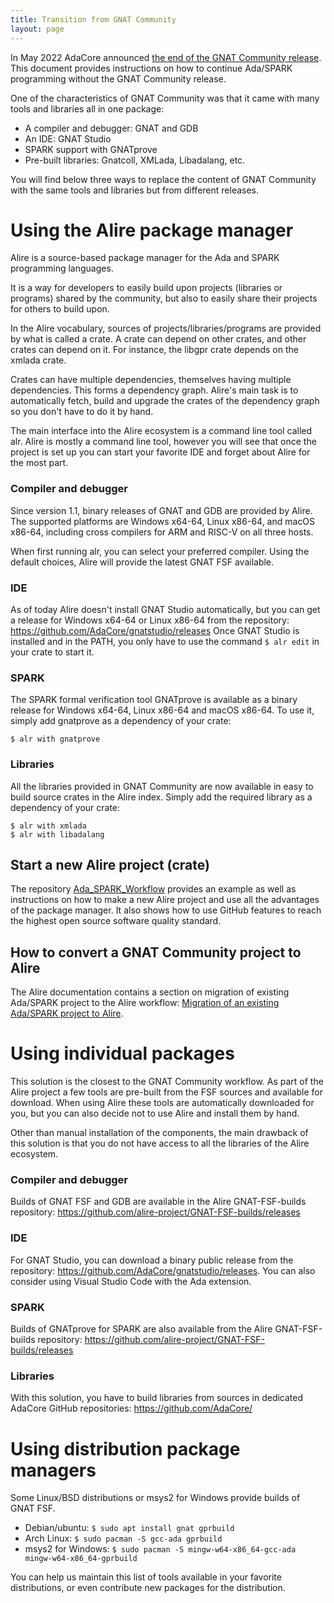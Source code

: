 ```yaml
---
title: Transition from GNAT Community
layout: page
---
```


In May 2022 AdaCore announced [the end of the GNAT Community release](
https://blog.adacore.com/a-new-era-for-ada-spark-open-source-community).
This document provides instructions on how to continue Ada/SPARK programming
without the GNAT Community release.

One of the characteristics of GNAT Community was that it came with many tools
and libraries all in one package:

 - A compiler and debugger: GNAT and GDB
 - An IDE: GNAT Studio
 - SPARK support with GNATprove
 - Pre-built libraries: Gnatcoll, XMLada, Libadalang, etc.

You will find below three ways to replace the content of GNAT Community with
the same tools and libraries but from different releases.

# Using the Alire package manager

Alire is a source-based package manager for the Ada and SPARK programming
languages.

It is a way for developers to easily build upon projects (libraries or
programs) shared by the community, but also to easily share their projects for
others to build upon.

In the Alire vocabulary, sources of projects/libraries/programs are provided by
what is called a crate. A crate can depend on other crates, and other crates
can depend on it. For instance, the libgpr crate depends on the xmlada crate.

Crates can have multiple dependencies, themselves having multiple dependencies.
This forms a dependency graph. Alire's main task is to automatically fetch,
build and upgrade the crates of the dependency graph so you don't have to do it
by hand.

The main interface into the Alire ecosystem is a command line tool called alr.
Alire is mostly a command line tool, however you will see that once the project
is set up you can start your favorite IDE and forget about Alire for the most
part.


### Compiler and debugger

Since version 1.1, binary releases of GNAT and GDB are provided by Alire. The
supported platforms are Windows x64-64, Linux x86-64, and macOS x86-64,
including cross compilers for ARM and RISC-V on all three hosts.

When first running alr, you can select your preferred compiler. Using the
default choices, Alire will provide the latest GNAT FSF available.

### IDE

As of today Alire doesn't install GNAT Studio automatically, but you can get a
release for Windows x64-64 or Linux x86-64 from the repository:
https://github.com/AdaCore/gnatstudio/releases Once GNAT Studio is installed
and in the PATH, you only have to use the command `$ alr edit` in your crate to
start it.

### SPARK

The SPARK formal verification tool GNATprove is available as a binary release
for Windows x64-64, Linux x86-64 and macOS x86-64. To use it, simply add
gnatprove as a dependency of your crate:
```console
$ alr with gnatprove
```

### Libraries

All the libraries provided in GNAT Community are now available in easy to build
source crates in the Alire index. Simply add the required library as a
dependency of your crate:
```console
$ alr with xmlada
$ alr with libadalang
```

## Start a new Alire project (crate)

The repository [Ada_SPARK_Workflow](https://github.com/alire-project/ada_spark_workflow)
provides an example as well as instructions on how to make a new Alire 
project and use all the advantages of the package manager. It also shows
how to use GitHub features to reach the highest open source software quality 
standard.

## How to convert a GNAT Community project to Alire

The Alire documentation contains a section on migration of existing Ada/SPARK
project to the Alire workflow: [Migration of an existing Ada/SPARK project to
Alire](https://alire.ada.dev/docs/#migration-of-an-existing-adaspark-project-to-alire).

# Using individual packages

This solution is the closest to the GNAT Community workflow. As part of the
Alire project a few tools are pre-built from the FSF sources and available for
download. When using Alire these tools are automatically downloaded for you,
but you can also decide not to use Alire and install them by hand.

Other than manual installation of the components, the main drawback of this
solution is that you do not have access to all the libraries of the Alire
ecosystem.

### Compiler and debugger

Builds of GNAT FSF and GDB are available in the Alire GNAT-FSF-builds
repository: https://github.com/alire-project/GNAT-FSF-builds/releases

### IDE

For GNAT Studio, you can download a binary public release from the repository:
https://github.com/AdaCore/gnatstudio/releases. You can also consider using
Visual Studio Code with the Ada extension.

### SPARK

Builds of GNATprove for SPARK are also available from the Alire GNAT-FSF-builds
repository: https://github.com/alire-project/GNAT-FSF-builds/releases

### Libraries

With this solution, you have to build libraries from sources in dedicated
AdaCore GitHub repositories: https://github.com/AdaCore/

# Using distribution package managers

Some Linux/BSD distributions or msys2 for Windows provide builds of GNAT FSF.
 - Debian/ubuntu: `$ sudo apt install gnat gprbuild`
 - Arch Linux: `$ sudo pacman -S gcc-ada gprbuild`
 - msys2 for Windows: `$ sudo pacman -S mingw-w64-x86_64-gcc-ada mingw-w64-x86_64-gprbuild`

You can help us maintain this list of tools available in your favorite
distributions, or even contribute new packages for the distribution.
